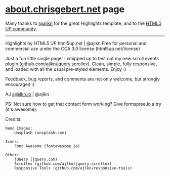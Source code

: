 # [about.chrisgebert.net](http://about.chrisgebert.net) page

Many thanks to [@ajlkn](https://github.com/ajlkn) for the great Highlights template, and to the [HTML5 UP community](https://html5up.net).

 ---

Highlights by HTML5 UP
html5up.net | @ajlkn
Free for personal and commercial use under the CCA 3.0 license (html5up.net/license)

Just a fun little single pager I whipped up to test out my new scroll events plugin
(github.com/ajlkn/jquery.scrollex). Clean, simple, fully responsive, and loaded with
all the usual pre-styled elements. Enjoy :)

Feedback, bug reports, and comments are not only welcome, but strongly encouraged :)

AJ
aj@lkn.io | @ajlkn

PS: Not sure how to get that contact form working? Give formspree.io a try (it's awesome).

Credits:

	Demo Images:
		Unsplash (unsplash.com)

	Icons:
		Font Awesome (fontawesome.io)

	Other:
		jQuery (jquery.com)
		Scrollex (github.com/ajlkn/jquery.scrollex)
		Responsive Tools (github.com/ajlkn/responsive-tools)

